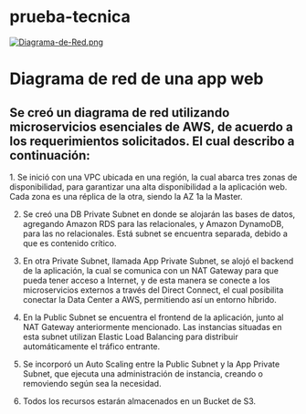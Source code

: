 # prueba-tecnica

[![Diagrama-de-Red.png](https://i.postimg.cc/6qbbTpwG/Diagrama-de-Red.png)](https://postimg.cc/7J7nWD5x)

<h1>Diagrama de red de una app web</h1>

 <h2>Se creó un diagrama de red utilizando microservicios esenciales de AWS, de acuerdo a los requerimientos solicitados. El cual describo a continuación:</h2>

<p>1. Se inició con una VPC ubicada en una región, la cual abarca tres zonas de disponibilidad, para garantizar una alta disponibilidad a la aplicación web. Cada zona es una réplica de la otra, siendo la AZ 1a la Master.

2. Se creó una DB Private Subnet en donde se alojarán las bases de datos, agregando Amazon RDS para las relacionales, y Amazon DynamoDB, para las no relacionales. Está subnet se encuentra separada, debido a que es contenido crítico.

3. En otra Private Subnet, llamada App Private Subnet, se alojó el backend de la aplicación, la cual se comunica con un NAT Gateway para que pueda tener acceso a Internet, y de esta manera se conecte a los microservicios externos a través del Direct Connect, el cual posibilita conectar la Data Center a AWS, permitiendo así un entorno híbrido.

4. En la Public Subnet se encuentra el frontend de la aplicación, junto al NAT Gateway anteriormente mencionado. Las instancias situadas en esta subnet utilizan Elastic Load Balancing para distribuir automáticamente el tráfico entrante.

5. Se incorporó un Auto Scaling entre la Public Subnet y la App Private Subnet, que ejecuta una administración de instancia, creando o removiendo según sea la necesidad.

6. Todos los recursos estarán almacenados en un Bucket de S3.</p>

